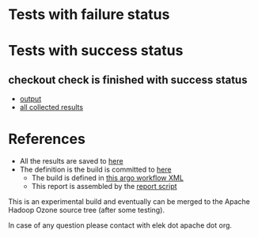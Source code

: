 # Tests with failure status


# Tests with success status

## checkout check is finished with success status

   * [output](https://raw.githubusercontent.com/elek/ozone-ci/master/byscane/byscane-nightly-20190915-w2mg6/checkout/output.log)
   * [all collected results](https://github.com/elek/ozone-ci/tree/master/byscane/byscane-nightly-20190915-w2mg6/checkout)




# References

 * All the results are saved to [here](https://github.com/elek/ozone-ci/tree/master/byscane/byscane-nightly-20190915-w2mg6/)
 * The definition is the build is committed to [here](https://github.com/elek/argo-ozone)
    * The build is defined in [this argo workflow XML](https://github.com/elek/argo-ozone/blob/master/ozone-build.yaml)
    * This report is assembled by the [report script](https://github.com/elek/argo-ozone/blob/master/scripts/report.sh)

This is an experimental build and eventually can be merged to the Apache Hadoop Ozone source tree (after some testing).

In case of any question please contact with elek dot apache dot org.
